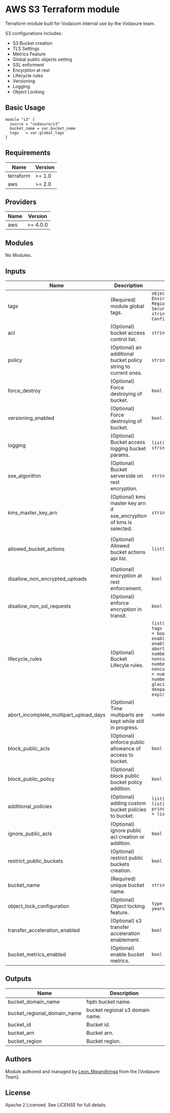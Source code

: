 # AWS S3 Terraform module

Terraform module built for Vodacom internal use by the Vodasure team.

S3 configurations includes:

- S3 Bucket creation
- TLS Settings
- Metrics Feature
- Global public objects setting
- SSL enforment
- Encyrption at rest
- Lifecycle rules
- Versioning
- Logging
- Object Locking

## Basic Usage

```hcl
module "s3" {
  source = "vodasure/s3"
  bucket_name = var.bucket_name
  tags   = var.global_tags
}
```

## Requirements

| Name | Version |
|------|---------|
| terraform | >= 1.0 |
| aws | >= 2.0 |

## Providers

| Name | Version |
|------|---------|
| aws | >= 4.0.0 |

## Modules

No Modules.

## Inputs

| Name | Description | Type | Default | Required |
|------|-------------|------|---------|:--------:|
| tags | (Required) module global tags. | `object({Name = string, Author = string, Environment = string, Provisioner = string, Region = string, Project = string, SecurityZone = string, TaggingVersion = string, BusinessService = string, Confidentiality = string})` | `null` | yes |
| acl | (Optional) bucket access control list. | `string` | `null` | no |
| policy | (Optional) an additional bucket policy string to current ones. | `string` | `null` | no |
| force_destroy | (Optional) Force destroying of bucket. | `bool` | `false` | no |
| versioning_enabled | (Optional) Force destroying of bucket. | `bool` | `true` | no |
| logging | (Optional) Bucket access logging bucket params. | `list(object({bucket_id = string, prefix = string}))` | `null` | no |
| sse_algorithm | (Optional) Bucket serverside on rest encryption. | `string` | `AES256` | no |
| kms_master_key_arn | (Optional) kms master key arn if sse_encryption of kms is selected. | `string` | `""` | no |
| allowed_bucket_actions | (Optional) Allowed bucket actions api list. | `list(string)` | `["s3:PutObject", "s3:PutObjectAcl", "s3:GetObject", "s3:DeleteObject", "s3:ListBucket", "s3:ListBucketMultipartUploads", "s3:GetBucketLocation", "s3:AbortMultipartUpload"]` | no |
| disallow_non_encrypted_uploads | (Optional) encryption at rest enforcement. | `bool` | `true` | no |
| disallow_non_ssl_requests | (Optional) enforce encryption in transit. | `bool` | `true` | no |
| lifecycle_rules | (Optional) Bucket Lifecyle rules. | `list(object({prefix  = string, enabled = bool, tags = map(string), enable_glacier_transition = bool, enable_deeparchive_transition = bool, enable_standard_ia_transition = bool, enable_current_object_expiration = bool, abort_incomplete_multipart_upload_days = number, noncurrent_version_glacier_transition_days = number, noncurrent_version_deeparchive_transition_days = number, noncurrent_version_expiration_days = number, standard_transition_days  = number, glacier_transition_days = number, deeparchive_transition_days = number, expiration_days = number}))` | `[{enabled = false, prefix  = "", tags = {}, enable_glacier_transition = true, enable_deeparchive_transition = false, enable_standard_ia_transition = false, enable_current_object_expiration = true, abort_incomplete_multipart_upload_days = 90, noncurrent_version_glacier_transition_days = 30, noncurrent_version_deeparchive_transition_days = 60, noncurrent_version_expiration_days = 90, standard_transition_days = 30, glacier_transition_days = 60, deeparchive_transition_days = 90, expiration_days = 90}]` | no |
| abort_incomplete_multipart_upload_days | (Optional) Time multiparts are kept while still in progress. | `number` | `5` | no |
| block_public_acls | (Optional) enforce public allowance of access to bucket. | `bool` | `true` | no |
| block_public_policy | (Optional) block public bucket policy addition. | `bool` | `true` | no |
| additional_policies | (Optional) adding custom bucket policies to bucket. | `list(object({effect = string, actions = list(string), resources = list(string), principal_type = string, principal_identifiers = list(string)}))` | `null` | no |
| ignore_public_acls | (Optional) ignore public acl creation or addition. | `bool` | `true` | no |
| restrict_public_buckets | (Optional) restrict public buckets creation. | `bool` | `true` | no |
| bucket_name | (Required) unique bucket name. | `string` | `null` | no |
| object_lock_configuration | (Optional) Object locking feature. | `type = object({mode  = string, days  = number, years = number})` | `null` | no |
| transfer_acceleration_enabled | (Optional) s3 transfer acceleration enablement. | `bool` | `false` | no |
| bucket_metrics_enabled | (Optional) enable bucket metrics. | `bool` | `false` | no |

## Outputs

| Name | Description |
|------|-------------|
| bucket\_domain\_name | fqdn bucket name. |
| bucket\_regional\_domain\_name | bucket regional s3 domain name. |
| bucket\_id | Bucket id. |
| bucket\_arn | Bucket arn. |
| bucket\_region | Bucket region. |

## Authors

Module authored and managed by [Leon_Mwandiringa](https://github.com/leonmwandiringa) from the [Vodasure Team].

## License

Apache 2 Licensed. See LICENSE for full details.

